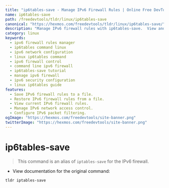 ```yaml
---
title: "ip6tables-save - Manage IPv6 Firewall Rules | Online Free DevTools by Hexmos"
name: ip6tables-save
path: /freedevtools/tldr/linux/ip6tables-save
canonical: "https://hexmos.com/freedevtools/tldr/linux/ip6tables-save/"
description: "Manage IPv6 firewall rules with ip6tables-save.  View and manipulate IPv6 firewall settings via command line. Free online tool, no registration required."
category: linux
keywords:
  - ipv6 firewall rules manager
  - ip6tables command linux
  - ipv6 network configuration
  - linux ip6tables command
  - ipv6 firewall control
  - command line ipv6 firewall
  - ip6tables-save tutorial
  - manage ipv6 firewall
  - ipv6 security configuration
  - linux ip6tables guide
features:
  - Save IPv6 firewall rules to a file.
  - Restore IPv6 firewall rules from a file.
  - View current IPv6 firewall rules.
  - Manage IPv6 network access control.
  - Configure IPv6 packet filtering.
ogImage: "https://hexmos.com/freedevtools/site-banner.png"
twitterImage: "https://hexmos.com/freedevtools/site-banner.png"
---
```


# ip6tables-save

> This command is an alias of `iptables-save` for the IPv6 firewall.

- View documentation for the original command:

`tldr iptables-save`
